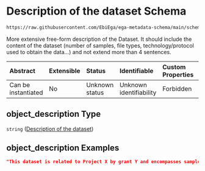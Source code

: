 # Description of the dataset Schema

```txt
https://raw.githubusercontent.com/EbiEga/ega-metadata-schema/main/schemas/EGA.dataset.json#/properties/object_description
```

More extensive free-form description of the Dataset. It should include the content of the dataset (number of samples, file types, technology/protocol used to obtain the data…) and not extend more than 4 sentences.

| Abstract            | Extensible | Status         | Identifiable            | Custom Properties | Additional Properties | Access Restrictions | Defined In                                                                     |
| :------------------ | :--------- | :------------- | :---------------------- | :---------------- | :-------------------- | :------------------ | :----------------------------------------------------------------------------- |
| Can be instantiated | No         | Unknown status | Unknown identifiability | Forbidden         | Allowed               | none                | [EGA.dataset.json\*](../../../schemas/EGA.dataset.json "open original schema") |

## object\_description Type

`string` ([Description of the dataset](ega-13-properties-description-of-the-dataset.md))

## object\_description Examples

```json
"This dataset is related to Project X by grant Y and encompasses samples from group Z, whose DNA was hybridized against a microarray designed for SNPs."
```
